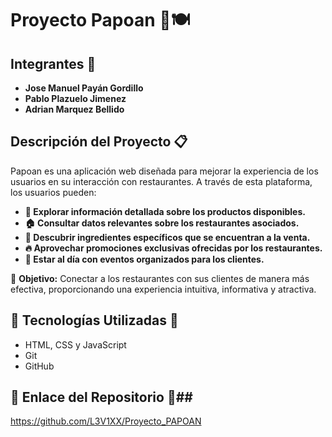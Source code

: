 # Proyecto Papoan 🥗🍽️  

## Integrantes 👥  
- **Jose Manuel Payán Gordillo**  
- **Pablo Plazuelo Jimenez**  
- **Adrian Marquez Bellido**  

## Descripción del Proyecto 📋  
Papoan es una aplicación web diseñada para mejorar la experiencia de los usuarios en su interacción con restaurantes. A través de esta plataforma, los usuarios pueden:  
- **🍔 Explorar información detallada sobre los productos disponibles.**  
- **🏠 Consultar datos relevantes sobre los restaurantes asociados.**  
- **🥬 Descubrir ingredientes específicos que se encuentran a la venta.**  
- **🔥 Aprovechar promociones exclusivas ofrecidas por los restaurantes.**  
- **🎉 Estar al día con eventos organizados para los clientes.**  

🎯 **Objetivo:** Conectar a los restaurantes con sus clientes de manera más efectiva, proporcionando una experiencia intuitiva, informativa y atractiva.  


## 📝 Tecnologías Utilizadas 📝
- HTML, CSS y JavaScript
- Git
- GitHub


## 🔗 Enlace del Repositorio 🔗##
https://github.com/L3V1XX/Proyecto_PAPOAN   